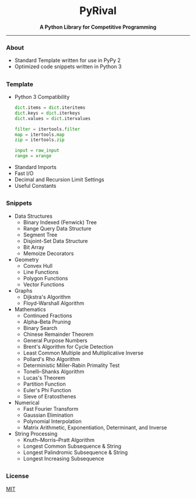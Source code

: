 <h1 align="center">PyRival</h1>
<div align="center">
  <strong>A Python Library for Competitive Programming</strong>
</div>

---

### About
- Standard Template written for use in PyPy 2
- Optimized code snippets written in Python 3

##

### Template
- Python 3 Compatibility
  ```python
  dict.items = dict.iteritems
  dict.keys = dict.iterkeys
  dict.values = dict.itervalues
  ```
  ```python
  filter = itertools.filter
  map = itertools.map
  zip = itertools.zip
  ```
  ```python
  input = raw_input
  range = xrange
  ```
- Standard Imports
- Fast I/O
- Decimal and Recursion Limit Settings
- Useful Constants

##

### Snippets
- Data Structures
  - Binary Indexed (Fenwick) Tree
  - Range Query Data Structure
  - Segment Tree
  - Disjoint-Set Data Structure
  - Bit Array
  - Memoize Decorators
- Geometry
  - Convex Hull
  - Line Functions
  - Polygon Functions
  - Vector Functions
- Graphs
  - Dijkstra's Algorithm
  - Floyd-Warshall Algorithm
- Mathematics
  - Continued Fractions
  - Alpha–Beta Pruning
  - Binary Search
  - Chinese Remainder Theorem
  - General Purpose Numbers
  - Brent's Algorithm for Cycle Detection
  - Least Common Multiple and Multiplicative Inverse
  - Pollard's Rho Algorithm
  - Deterministic Miller-Rabin Primality Test
  - Tonelli–Shanks Algorithm
  - Lucas's Theorem
  - Partition Function
  - Euler's Phi Function
  - Sieve of Eratosthenes
- Numerical
  - Fast Fourier Transform
  - Gaussian Elimination
  - Polynomial Interpolation
  - Matrix Arithmetic, Exponentiation, Determinant, and Inverse
- String Processing
  - Knuth–Morris–Pratt Algorithm
  - Longest Common Subsequence & String
  - Longest Palindromic Subsequence & String
  - Longest Increasing Subsequence

##

### License
[MIT](LICENSE)
